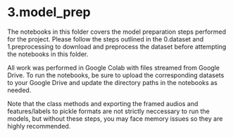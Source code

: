 # 3.model_prep

The notebooks in this folder covers the model preparation steps performed for the project. Please follow the steps outlined in the 0.dataset and 1.preprocessing to download and preprocess the dataset before attempting the notebooks in this folder.

All work was performed in Google Colab with files streamed from Google Drive. To run the notebooks, be sure to upload the corresponding datasets to your Google Drive and update the directory paths in the notebooks as needed. 

Note that the class methods and exporting the framed audios and features/labels to pickle formats are not strictly neccessary to run the models, but without these steps, you may face memory issues so they are highly recommended.